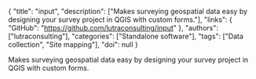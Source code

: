 {
  "title": "input",
  "description": ["Makes surveying geospatial data easy by designing your survey project in QGIS with custom forms."],
  "links": {
    "GitHub": "https://github.com/lutraconsulting/input"
  },
  "authors": ["lutraconsulting"],
  "categories": ["Standalone software"],
  "tags": ["Data collection", "Site mapping"],
  "doi": null
}

<!-- Generated by csv2md.R – do not edit by hand -->

Makes surveying geospatial data easy by designing your survey project in QGIS with custom forms.